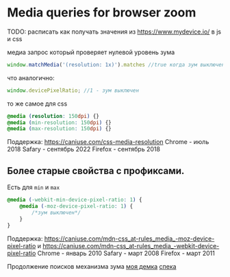 # Media queries for browser zoom

TODO: расписать как получать значения из https://www.mydevice.io/  в js и css



медиа запрос который проверяет нулевой уровень зума
```js
window.matchMedia('(resolution: 1x)').matches //true когда зум выключен
```
что аналогично:
```js
window.devicePixelRatio; //1 - зум выключен
```
то же самоe для css
```css
@media (resolution: 150dpi) {}
@media (min-resolution: 150dpi) {}
@media (max-resolution: 150dpi) {}
```
Поддержка: https://caniuse.com/css-media-resolution
Chrome - июль 2018
Safary - сентябрь 2022
Firefox - сентябрь 2018

## Более старые свойства c профиксами.
Есть для `min` и `max`
```css
@media (-webkit-min-device-pixel-ratio: 1) {
	@media (-moz-device-pixel-ratio: 1) {
		/*зум выключен*/
	}
}
```
Поддержка: https://caniuse.com/mdn-css_at-rules_media_-moz-device-pixel-ratio и
https://caniuse.com/mdn-css_at-rules_media_-webkit-device-pixel-ratio
Chrome - январь 2010
Safary - март 2008
Firefox - март 2011


Продолжение поисков механизма зума
[моя демка](https://codepen.io/tokki-team/pen/ZEReBog?editors=1111)
[спека](https://wicg.github.io/visual-viewport/#dom-visualviewport-scale)

